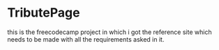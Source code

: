 # TributePage
this is the freecodecamp project in which i got the reference site which needs to be made with all the requirements asked in it.
